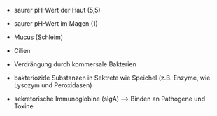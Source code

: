 - saurer pH-Wert der Haut (5,5)
- saurer pH-Wert im Magen (1)

- Mucus (Schleim)
- Cilien
- Verdrängung durch kommersale Bakterien
- bakteriozide Substanzen in Sektrete wie Speichel (z.B. Enzyme, wie Lysozym und Peroxidasen)
- sekretorische Immunoglobine (sIgA) --> Binden an Pathogene und Toxine
